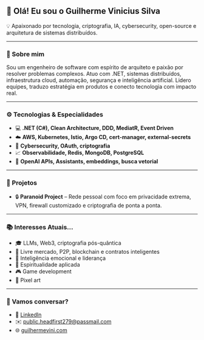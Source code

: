 ## 👋 Olá! Eu sou o Guilherme Vinicius Silva

💡 Apaixonado por tecnologia, criptografia, IA, cybersecurity, open-source e arquitetura de sistemas distribuídos.

---

### 🧠 Sobre mim

Sou um engenheiro de software com espírito de arquiteto e paixão por resolver problemas complexos. Atuo com .NET, sistemas distribuídos, infraestrutura cloud, automação, segurança e inteligência artificial. Lidero equipes, traduzo estratégia em produtos e conecto tecnologia com impacto real.

---

### ⚙️ Tecnologias & Especialidades

- 💻 **.NET (C#), Clean Architecture, DDD, MediatR, Event Driven**
- ☁️ **AWS, Kubernetes, Istio, Argo CD, cert-manager, external-secrets**
- 🔐 **Cybersecurity, OAuth, criptografia**
- 📈 **Observabilidade, Redis, MongoDB, PostgreSQL**
- 🧠 **OpenAI APIs, Assistants, embeddings, busca vetorial**

---

### 🚀 Projetos

- 🔒 **Paranoid Project** – Rede pessoal com foco em privacidade extrema, VPN, firewall customizado e criptografia de ponta a ponta.

---

### 📚 Interesses Atuais...

- 🎓 LLMs, Web3, criptografia pós-quântica
- 💸 Livre mercado, P2P, blockchain e contratos inteligentes
- 🌱 Inteligência emocional e liderança
- 🧘 Espiritualidade aplicada
- 🎮 Game development
- 👾 Pixel art

---

### 🤝 Vamos conversar?

- 💼 [LinkedIn](https://www.linkedin.com/in/guilhermevini/)
- ✉️ public.headfirst279@passmail.com
- 🌐 [guilhermevini.com](https://guilhermevini.com)
